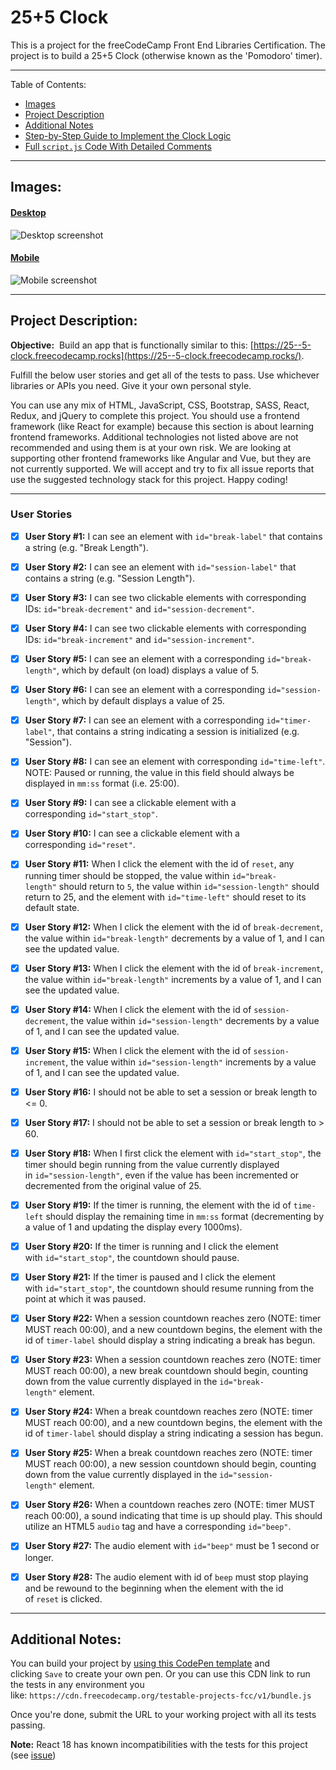 # 25+5 Clock

This is a project for the freeCodeCamp Front End Libraries Certification. The project is to build a 25+5 Clock (otherwise known as the 'Pomodoro' timer).

* * *

Table of Contents:

* [Images](#images)
* [Project Description](#project-description)
* [Additional Notes](#additional-notes)
* [Step-by-Step Guide to Implement the Clock Logic](#step-by-step-guide-to-implement-the-clock-logic)
* [Full `script.js` Code With Detailed Comments](#full-scriptjs-code-with-detailed-comments)

* * *

## Images:

#### <u>Desktop</u>

![Desktop screenshot](/pomodoro-timer/public/assets/solution-imgs/desktop.png)

#### <u>Mobile</u>

![Mobile screenshot](/pomodoro-timer/public/assets/solution-imgs/mobile.png)

* * *

## Project Description:

**Objective:**  Build an app that is functionally similar to this: [https://25--5-clock.freecodecamp.rocks](https://25--5-clock.freecodecamp.rocks/).

Fulfill the below user stories and get all of the tests to pass. Use whichever libraries or APIs you need. Give it your own personal style.

You can use any mix of HTML, JavaScript, CSS, Bootstrap, SASS, React, Redux, and jQuery to complete this project. You should use a frontend framework (like React for example) because this section is about learning frontend frameworks. Additional technologies not listed above are not recommended and using them is at your own risk. We are looking at supporting other frontend frameworks like Angular and Vue, but they are not currently supported. We will accept and try to fix all issue reports that use the suggested technology stack for this project. Happy coding!

* * *

### User Stories

- [x] **User Story #1:** I can see an element with `id="break-label"` that contains a string (e.g. "Break Length").

- [x] **User Story #2:** I can see an element with `id="session-label"` that contains a string (e.g. "Session Length").

- [x] **User Story #3:** I can see two clickable elements with corresponding IDs: `id="break-decrement"` and `id="session-decrement"`.

- [x] **User Story #4:** I can see two clickable elements with corresponding IDs: `id="break-increment"` and `id="session-increment"`.

- [x] **User Story #5:** I can see an element with a corresponding `id="break-length"`, which by default (on load) displays a value of 5.

- [x] **User Story #6:** I can see an element with a corresponding `id="session-length"`, which by default displays a value of 25.

- [x] **User Story #7:** I can see an element with a corresponding `id="timer-label"`, that contains a string indicating a session is initialized (e.g. "Session").

- [x] **User Story #8:** I can see an element with corresponding `id="time-left"`. NOTE: Paused or running, the value in this field should always be displayed in `mm:ss` format (i.e. 25:00).

- [x] **User Story #9:** I can see a clickable element with a corresponding `id="start_stop"`.

- [x] **User Story #10:** I can see a clickable element with a corresponding `id="reset"`.

- [x] **User Story #11:** When I click the element with the id of `reset`, any running timer should be stopped, the value within `id="break-length"` should return to `5`, the value within `id="session-length"` should return to 25, and the element with `id="time-left"` should reset to its default state.

- [x] **User Story #12:** When I click the element with the id of `break-decrement`, the value within `id="break-length"` decrements by a value of 1, and I can see the updated value.

- [x] **User Story #13:** When I click the element with the id of `break-increment`, the value within `id="break-length"` increments by a value of 1, and I can see the updated value.

- [x] **User Story #14:** When I click the element with the id of `session-decrement`, the value within `id="session-length"` decrements by a value of 1, and I can see the updated value.

- [x] **User Story #15:** When I click the element with the id of `session-increment`, the value within `id="session-length"` increments by a value of 1, and I can see the updated value.

- [x] **User Story #16:** I should not be able to set a session or break length to <= 0.

- [x] **User Story #17:** I should not be able to set a session or break length to > 60.

- [x] **User Story #18:** When I first click the element with `id="start_stop"`, the timer should begin running from the value currently displayed in `id="session-length"`, even if the value has been incremented or decremented from the original value of 25.

- [x] **User Story #19:** If the timer is running, the element with the id of `time-left` should display the remaining time in `mm:ss` format (decrementing by a value of 1 and updating the display every 1000ms).

- [x] **User Story #20:** If the timer is running and I click the element with `id="start_stop"`, the countdown should pause.

- [x] **User Story #21:** If the timer is paused and I click the element with `id="start_stop"`, the countdown should resume running from the point at which it was paused.

- [x] **User Story #22:** When a session countdown reaches zero (NOTE: timer MUST reach 00:00), and a new countdown begins, the element with the id of `timer-label` should display a string indicating a break has begun.

- [x] **User Story #23:** When a session countdown reaches zero (NOTE: timer MUST reach 00:00), a new break countdown should begin, counting down from the value currently displayed in the `id="break-length"` element.

- [x] **User Story #24:** When a break countdown reaches zero (NOTE: timer MUST reach 00:00), and a new countdown begins, the element with the id of `timer-label` should display a string indicating a session has begun.

- [x] **User Story #25:** When a break countdown reaches zero (NOTE: timer MUST reach 00:00), a new session countdown should begin, counting down from the value currently displayed in the `id="session-length"` element.

- [x] **User Story #26:** When a countdown reaches zero (NOTE: timer MUST reach 00:00), a sound indicating that time is up should play. This should utilize an HTML5 `audio` tag and have a corresponding `id="beep"`.

- [x] **User Story #27:** The audio element with `id="beep"` must be 1 second or longer.

- [x] **User Story #28:** The audio element with id of `beep` must stop playing and be rewound to the beginning when the element with the id of `reset` is clicked.

* * *

## Additional Notes:

You can build your project by [using this CodePen template](https://codepen.io/pen?template=MJjpwO) and clicking `Save` to create your own pen. Or you can use this CDN link to run the tests in any environment you like: `https://cdn.freecodecamp.org/testable-projects-fcc/v1/bundle.js`

Once you're done, submit the URL to your working project with all its tests passing.

**Note:** React 18 has known incompatibilities with the tests for this project (see [issue](https://github.com/freeCodeCamp/freeCodeCamp/issues/45922))

